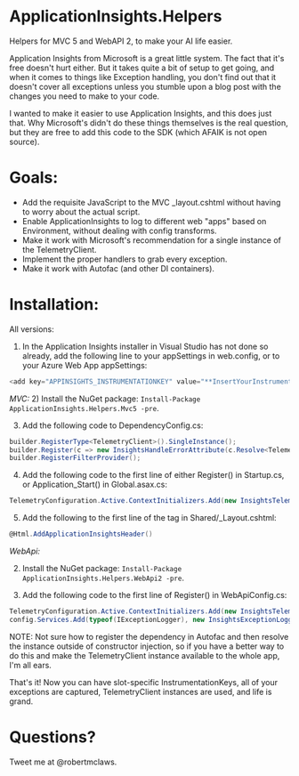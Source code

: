 # ApplicationInsights.Helpers
Helpers for MVC 5 and WebAPI 2, to make your AI life easier.

Application Insights from Microsoft is a great little system. The fact that it's free doesn't hurt either. But it takes quite a bit of setup to get going, and when it comes to things like Exception handling, you don't find out that it doesn't cover all exceptions unless you stumble upon a blog post with the changes you need to make to your code.

I wanted to make it easier to use Application Insights, and this does just that. Why Microsoft's didn't do these things themselves is the real question, but they are free to add this code to the SDK (which AFAIK is not open source).

# Goals: 
- Add the requisite JavaScript to the MVC _layout.cshtml without having to worry about the actual script.
- Enable ApplicationInsights to log to different web "apps" based on Environment, without dealing with config transforms.
- Make it work with Microsoft's recommendation for a single instance of the TelemetryClient.
- Implement the proper handlers to grab every exception.
- Make it work with Autofac (and other DI containers).

# Installation:

All versions:

1) In the Application Insights installer in Visual Studio has not done so already, add the following line to your appSettings in web.config, or to your Azure Web App appSettings:
```csharp
<add key="APPINSIGHTS_INSTRUMENTATIONKEY" value="**InsertYourInstrumentationGuidHere**"/>
```

*MVC:*
2) Install the NuGet package: `Install-Package ApplicationInsights.Helpers.Mvc5 -pre`.

3) Add the following code to DependencyConfig.cs:
```csharp
builder.RegisterType<TelemetryClient>().SingleInstance();
builder.Register(c => new InsightsHandleErrorAttribute(c.Resolve<TelemetryClient>())).AsExceptionFilterFor<Controller>().InstancePerRequest();
builder.RegisterFilterProvider();
```
4) Add the following code to the first line of either Register() in Startup.cs, or Application_Start() in Global.asax.cs:
```csharp
TelemetryConfiguration.Active.ContextInitializers.Add(new InsightsTelemetryInitializer());
```
5) Add the following to the first line of the <head> tag in Shared/_Layout.cshtml:
```csharp
@Html.AddApplicationInsightsHeader()
```

*WebApi:*

2) Install the NuGet package: `Install-Package ApplicationInsights.Helpers.WebApi2 -pre`.

3) Add the following code to the first line of Register() in WebApiConfig.cs:
```csharp
TelemetryConfiguration.Active.ContextInitializers.Add(new InsightsTelemetryInitializer());
config.Services.Add(typeof(IExceptionLogger), new InsightsExceptionLogger(new TelemetryClient())); 
```
NOTE: Not sure how to register the dependency in Autofac and then resolve the instance outside of constructor injection, so if you have a better way to do this and make the TelemetryClient instance available to the whole app, I'm all ears.

That's it! Now you can have slot-specific InstrumentationKeys, all of your exceptions are captured, TelemetryClient instances are used, and life is grand.

# Questions?
Tweet me at @robertmclaws.